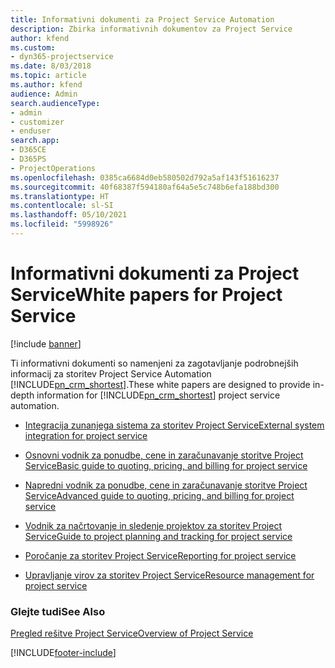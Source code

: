 ```yaml
---
title: Informativni dokumenti za Project Service Automation
description: Zbirka informativnih dokumentov za Project Service
author: kfend
ms.custom:
- dyn365-projectservice
ms.date: 8/03/2018
ms.topic: article
ms.author: kfend
audience: Admin
search.audienceType:
- admin
- customizer
- enduser
search.app:
- D365CE
- D365PS
- ProjectOperations
ms.openlocfilehash: 0385ca6684d0eb580502d792a5af143f51616237
ms.sourcegitcommit: 40f68387f594180af64a5e5c748b6efa188bd300
ms.translationtype: HT
ms.contentlocale: sl-SI
ms.lasthandoff: 05/10/2021
ms.locfileid: "5998926"
---
```

# <a name="white-papers-for-project-service"></a><span data-ttu-id="7ae8e-103">Informativni dokumenti za Project Service</span><span class="sxs-lookup"><span data-stu-id="7ae8e-103">White papers for Project Service</span></span>

[!include [banner](../includes/psa-now-project-operations.md)]

<span data-ttu-id="7ae8e-104">Ti informativni dokumenti so namenjeni za zagotavljanje podrobnejših informacij za storitev Project Service Automation [!INCLUDE[pn_crm_shortest](../includes/pn-crm-shortest.md)].</span><span class="sxs-lookup"><span data-stu-id="7ae8e-104">These white papers are designed to provide in-depth information for [!INCLUDE[pn_crm_shortest](../includes/pn-crm-shortest.md)] project service automation.</span></span>

-   [<span data-ttu-id="7ae8e-105">Integracija zunanjega sistema za storitev Project Service</span><span class="sxs-lookup"><span data-stu-id="7ae8e-105">External system integration for project service</span></span>](https://go.microsoft.com/fwlink/?LinkId=825445)

-   [<span data-ttu-id="7ae8e-106">Osnovni vodnik za ponudbe, cene in zaračunavanje storitve Project Service</span><span class="sxs-lookup"><span data-stu-id="7ae8e-106">Basic guide to quoting, pricing, and billing for project service</span></span>](https://go.microsoft.com/fwlink/?LinkId=825241)

-   [<span data-ttu-id="7ae8e-107">Napredni vodnik za ponudbe, cene in zaračunavanje storitve Project Service</span><span class="sxs-lookup"><span data-stu-id="7ae8e-107">Advanced guide to quoting, pricing, and billing for project service</span></span>](https://go.microsoft.com/fwlink/?LinkId=825242)

-   [<span data-ttu-id="7ae8e-108">Vodnik za načrtovanje in sledenje projektov za storitev Project Service</span><span class="sxs-lookup"><span data-stu-id="7ae8e-108">Guide to project planning and tracking for project service</span></span>](https://go.microsoft.com/fwlink/?LinkId=825243)

-   [<span data-ttu-id="7ae8e-109">Poročanje za storitev Project Service</span><span class="sxs-lookup"><span data-stu-id="7ae8e-109">Reporting for project service</span></span>](https://go.microsoft.com/fwlink/?LinkId=825446)

-   [<span data-ttu-id="7ae8e-110">Upravljanje virov za storitev Project Service</span><span class="sxs-lookup"><span data-stu-id="7ae8e-110">Resource management for project service</span></span>](https://go.microsoft.com/fwlink/?LinkId=825244)

### <a name="see-also"></a><span data-ttu-id="7ae8e-111">Glejte tudi</span><span class="sxs-lookup"><span data-stu-id="7ae8e-111">See Also</span></span>
 [<span data-ttu-id="7ae8e-112">Pregled rešitve Project Service</span><span class="sxs-lookup"><span data-stu-id="7ae8e-112">Overview of Project Service</span></span>](../psa/overview.md)


[!INCLUDE[footer-include](../includes/footer-banner.md)]